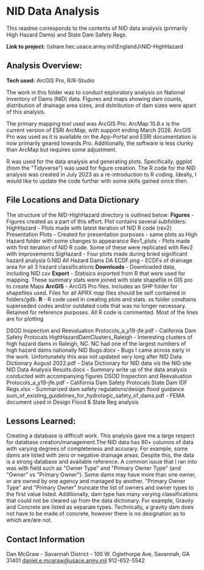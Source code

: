 # NID Data Analysis
This readme corresponds to the contents of NID data analysis (primarily High Hazard Dams) and State Dam Safety Regs.

**Link to project:** \\\share.hec.usace.army.mil\EnglandJ\NID-HighHazard

## Analysis Overview:

**Tech used:** ArcGIS Pro, R/R-Studio

The work in this folder was to conduct exploratory analysis on National Inventory of Dams (NID) data. Figures and maps showing dam counts, distribution of drainage area sizes, and dsitribution of dam sizes were apart of this analysis. 

The primary mapping tool used was ArcGIS Pro. ArcMap 10.8.x is the current version of ESRI ArcMap, with support ending March 2026. ArcGIS Pro was used as it is available on the App-Portal and ESRI documentation is now primarily geared towards Pro. Additionally, the software is less clunky than ArcMap but requires some adjustment. 

R was used for the data analysis and generating plots. Specifically, ggplot (from the "Tidyverse") was used for figure creation. The R code for the NID analysis was created in July 2023 as a re-introduction to R coding. Ideally, I would like to update the code further with some skills gained since then.

## File Locations and Data Dictionary

The structure of the NID-HighHazard directory is outlined below: 
**Figures** - Figures created as a part of this effort. Plot contains several subfolders:
  HighHazard - Plots made with latest iteration of NID R code (rev2)
  Presentation Plots - Created for presentation purposes - same plots as High Hazard folder with some changes to appearance
  Rev1_plots - Plots made with first iteration of NID R code. Some of these were replicated with Rev2 with improvements
  SigHazard - Four plots made during bried significant hazard analysis
  0.NID All Hazard Dams DA ECDF.png - ECDFs of drainage area for all 3 hazard classifications
**Downloads** - Downloaded data, including NID csv
**Export** - Statisics exported from R that were used for mapping. These summary stats were joined with state shapefile in GIS pro to create Maps
**ArcGIS** - ArcGIS Pro files. Includes an SHP folder for shapefiles used. Files for all APRX map files should be self contained in folders/gdb. 
**R** - R code used in creating plots and stats. ss folder condtains superseded codes and/or outdated code that was no longer necessary. Retained for reference purposes.
  All R code is commented. Most of the lines are for plotting

DSOD Inspection and Reevaluation Protocols_a_y19-jfe.pdf  -  California Dam Safety Protocals
HighHazardDamClusters_Raleigh - Interesting clusters of high hazard dams in Raleigh, NC. NC had one of the largest numbers of high hazard dams nationally
NID Bugs.docx - Bugs I came across early in the work. Unfortunately this was not updated very long after
NID Data Dictionary August 2022.pdf  - Data Dictionary for NID data vis the NID site
NID Data Analysis Results.docx  -  Summary write up of the data analysis conducted with accompanying figures
DSOD Inspection and Reevaluation Protocols_a_y19-jfe.pdf  -  California Dam Safety Protocals
State Dam IDF Regs.xlsx  -  Summarized dam safety regulations/design flood guidance
sum_of_existing_guidelines_for_hydrologic_safety_of_dams.pdf  -  FEMA document used in Design Flood & State Reg analysis

## Lessons Learned:

Creating a database is difficult work. This analysis gave me a large respect for database creation/management.The NID data has 80+ columns of data with varying degrees of completeness and accurary. For example, some dams are listed with zero or negative drainage areas. Despite this, the data is a strong database and available reference. A common issue that I ran into was with field such as "Owner Type" and "Primary Owner Type" (and "Owner" vs "Primary Owner"). Some dams may have more than one owner, or are owned by one agency and managed by another. "Primary Owner Type" and "Primary Owner" truncate the list of owners and owner types to the first value listed. Additionally, dam type has many varying classifications that could not be cleared up from the data dictionary. For example, Gravity and Concrete are listed as separate types. Technically, a gravity dam does not have to be made of concrete, however there is no designation as to which are/are not.

## Contact Information
Dan McGraw - Savannah District - 100 W. Oglethorpe Ave, Savannah, GA 31401
daniel.e.mcgraw@usace.army.mil
912-652-5542


